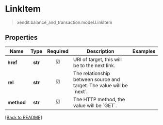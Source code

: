 # LinkItem
> xendit.balance_and_transaction.model.LinkItem


## Properties
| Name | Type | Required | Description | Examples |
|------------|:-------------:|:-------------:|-------------|:-------------:|
| **href** | **str** | ☑️ | URI of target, this will be to the next link. |  | |
| **rel** | **str** | ☑️ | The relationship between source and target. The value will be &#x60;next&#x60;. |  | |
| **method** | **str** | ☑️ | The HTTP method, the value will be &#x60;GET&#x60;. |  | |


[[Back to README]](../../README.md)


